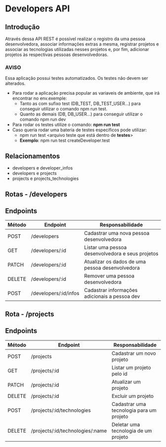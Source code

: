 # **Developers API**

## **Introdução**

Através dessa API REST é possível realizar o registro da uma pessoa desenvolvedora, associar informações extras a mesma, registrar projetos e associar as tecnologias utilizadas nesses projetos e, por fim, adicionar projetos às respectivas pessoas desenvolvedoras.

### AVISO

Essa aplicação possui testes automatizados. Os testes não devem ser alterados.

- Para rodar a aplicação precisa popular as variaveis de ambiente, que irá encontrar no env.exemple:
    - Tanto as com sufixo test (DB_TEST, DB_TEST_USER...) para conseguir utilizar o comando npm run test. 
    - Quanto as demais (DB, DB_USER...) para conseguir utilizar o comando npm run dev 
- Para rodar os testes utilize o comando: **npm run test**
- Caso queria rodar uma bateria de testes especificos pode utilizar:
  - npm run test <arquivo teste que está dentro de __testes__>
  - **Exemplo**: npm run test createDeveloper.test

## **Relacionamentos**
- developers e developer_infos
- developers e projects
- projects e projects_technologies

## **Rotas - /developers**

## Endpoints

| Método | Endpoint              | Responsabilidade                                    |
| ------ | --------------------- | --------------------------------------------------- |
| POST   | /developers           | Cadastrar uma nova pessoa desenvolvedora            |
| GET    | /developers/:id       | Listar uma pessoa desenvolvedora e seus projetos    |
| PATCH  | /developers/:id       | Atualizar os dados de uma pessoa desenvolvedora     |
| DELETE | /developers/:id       | Remover uma pessoa desenvolvedora                   |
| POST   | /developers/:id/infos | Cadastrar informações adicionais a pessoa dev       |

## **Rota - /projects**

## Endpoints

| Método | Endpoint                         | Responsabilidade                         |
| ------ | -------------------------------- | ---------------------------------------- |
| POST   | /projects                        | Cadastrar um novo projeto                |
| GET    | /projects/:id                    | Listar um projeto pelo id                |
| PATCH  | /projects/:id                    | Atualizar um projeto                     |
| DELETE | /projects/:id                    | Excluir um projeto                       |
| POST   | /projects/:id/technologies       | Cadastrar uma tecnologia para um projeto |
| DELETE | /projects/:id/technologies/:name | Deletar uma tecnologia de um projeto     |

